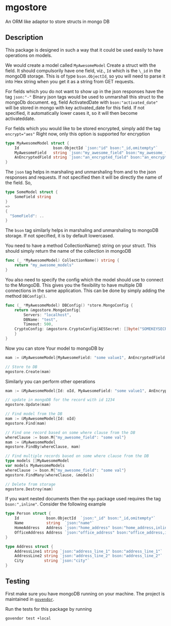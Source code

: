 # mgostore
An ORM like adaptor to store structs in mongo DB

## Description
This package is designed in such a way that it could be used easily to have operations on models.

We would create a model called `MyAwesomeModel`
Create a struct with the field. It should compulsorily have one field, viz.,
`Id` which is the `\_id` in the mongoDB storage. This is of type `bson.ObjectId`, so you will need to parse it into Hex string when you get it as a string from GET requests.

For fields which you do not want to show up in the json responses have the tag `json:"-"`
Binary json tags would be used to unmarshall this struct to the mongoDb document.
eg, field ActivatedDate with `bson:"activated_date"` will be stored in mongo with key activated_date
for this field. If not specified, it automatically lower cases it, so it will then become activateddate.

For fields which you would like to be stored encrypted, simply add the tag `encrypt="aes"`
Right now, only this option is supported for encryption

```go
type MyAwesomeModel struct {
	Id               bson.ObjectId `json:"id" bson:"_id,omitempty"`
	MyAwesomeField   string `json:"my_awesome_field" bson:"my_awesome_field"`
	AnEncryptedField string `json:"an_encrypted_field" bson:"an_encrypted_field" encrypt:"aes"`
}
```
The `json` tag helps in marshaling and unmarshaling from and to the json responses and requests. If not specified then it will be directly the name of the field. So,
```go
type SomeModel struct {
	SomeField string
}
=>
{
  "SomeField": ..
}
```
The `bson` tag similarly helps in marshaling and unmarshaling to mongoDB storage. If not specified, it is by default lowercased.

You need to have a method CollectionName() string on your struct.
This should simply return the name of the collection in mongoDB
```go
func (_ *MyAwesomeModel) CollectionName() string {
	return "my_awesome_models"
}
```
You also need to specify the config which the model should use to connect to the MongoDB. This gives you the flexibility to have multiple DB connections in the same application. This can be done by simply adding the method `DBConfig()`.
```go
func (_ *MyAwesomeModel) DBConfig() *store.MongoConfig {
	return &mgostore.MongoConfig{
		Servers: "localhost",
		DBName: "test",
		Timeout: 500,
    CryptoConfig: &mgostore.CryptoConfig{AESSecret: []byte("SOMEKEYSECRET")},
	}
}
```
Now you can store Your model to mongoDB by
```go
mam := &MyAwesomeModel{MyAwesomeField: "some value1", AnEncryptedField: "shhhhhh"}

// Store to DB
mgostore.Create(mam)
```

Similarly you can perform other operations

```go
mam := &MyAwesomeModel{Id: oId, MyAwesomeField: "some value1", AnEncryptedField: "shhhhhh"}

// update in mongoDB for the record with id 1234
mgostore.Update(mam)

// Find model from the DB
mam := &MyAwesomeModel{Id: oId}
mgostore.Find(mam)

// Find one record based on some where clause from the DB
whereClause := bson.M{"my_awesome_field": "some val"}
mam := &MyAwesomeModel
mgostore.FindBy(whereClause, mam)

// Find multiple records based on some where clause from the DB
type models []MyAwesomeModel
var models MyAwesomeModels
whereClause := bson.M{"my_awesome_field": "some val"}
mgostore.FindMany(whereClause, &models)

// Delete from storage
mgostore.Destroy(mam)
```
If you want nested documents then the `mgo` package used requires the tag `bson:",inline"`. Consider the following example

```go
type Person struct {
	Id            bson.ObjectId  `json:"_id" bson:"_id,omitempty"`
	Name          string  `json:"name"`
	HomeAddress   Address `json:"home_address" bson:"home_address,inline"`
	OfficeAddress Address `json:"office_address" bson:"office_address,inline"`
}

type Address struct {
	AddressLine1 string `json:"address_line_1" bson:"address_line_1"`
	AddressLine2 string `json:"address_line_2" bson:"address_line_2"`
	City         string `json:"city"`
}

```

## Testing
First make sure you have mongoDB running on your machine.
The project is maintained in [`govendor`](https://github.com/kardianos/govendor). 

Run the tests for this package by running
```
govendor test +local
```
